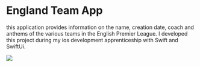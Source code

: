 #  England Team App

this application provides information on the name, creation date, coach and anthems of the various teams in the English Premier League. 
I developed this project during my ios development apprenticeship with Swift and SwiftUi. 



<img src="AppImg/Screen Shot 2023-06-05 at 15.18.33.png">
